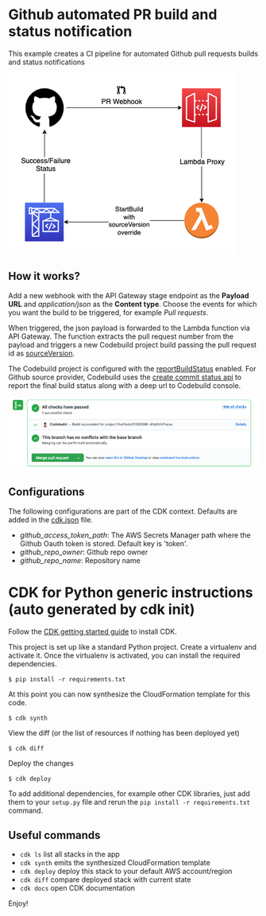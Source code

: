 
# Github automated PR build and status notification

This example creates a CI pipeline for automated Github pull requests builds and status notifications

![Architecture Diagram](./github-pr-build.png)

## How it works?
Add a new webhook with the API Gateway stage endpoint as the **Payload URL** and _application/json_ as the **Content type**. Choose the events for which you want the build to be triggered, for example _Pull requests_.

When triggered, the json payload is forwarded to the Lambda function via API Gateway. The function extracts the pull request number from the payload and triggers a new Codebuild project build passing the pull request id as [sourceVersion](https://docs.aws.amazon.com/codebuild/latest/APIReference/API_StartBuild.html#CodeBuild-StartBuild-request-sourceVersion).

The Codebuild project is configured with the [reportBuildStatus](https://docs.aws.amazon.com/codebuild/latest/APIReference/API_ProjectSource.html#CodeBuild-Type-ProjectSource-reportBuildStatus) enabled. For Github source provider, Codebuild uses the [create commit status api](https://developer.github.com/v3/repos/statuses/#create-a-commit-status) to report the final build status along with a deep url to Codebuild console.

![Example](./sample-build-output.png)

## Configurations

The following configurations are part of the CDK context. Defaults are added in the [cdk.json](./cdk.json) file.

* _github\_access\_token\_path_: The AWS Secrets Manager path where the Github Oauth token is stored. Default key is 'token'.
* _github\_repo\_owner_: Github repo owner
* _github\_repo\_name_: Repository name


# CDK for Python generic instructions (auto generated by cdk init)
Follow the [CDK getting started guide](https://docs.aws.amazon.com/cdk/latest/guide/getting_started.html) to install CDK.

This project is set up like a standard Python project. Create a virtualenv
and activate it. Once the virtualenv is activated, you can install the 
required dependencies.

```
$ pip install -r requirements.txt
```

At this point you can now synthesize the CloudFormation template for this code.

```
$ cdk synth
```

View the diff (or the list of resources if nothing has been deployed yet)
```
$ cdk diff
```

Deploy the changes
```
$ cdk deploy
```

To add additional dependencies, for example other CDK libraries, just add
them to your `setup.py` file and rerun the `pip install -r requirements.txt`
command.

## Useful commands

 * `cdk ls`          list all stacks in the app
 * `cdk synth`       emits the synthesized CloudFormation template
 * `cdk deploy`      deploy this stack to your default AWS account/region
 * `cdk diff`        compare deployed stack with current state
 * `cdk docs`        open CDK documentation

 Enjoy!
